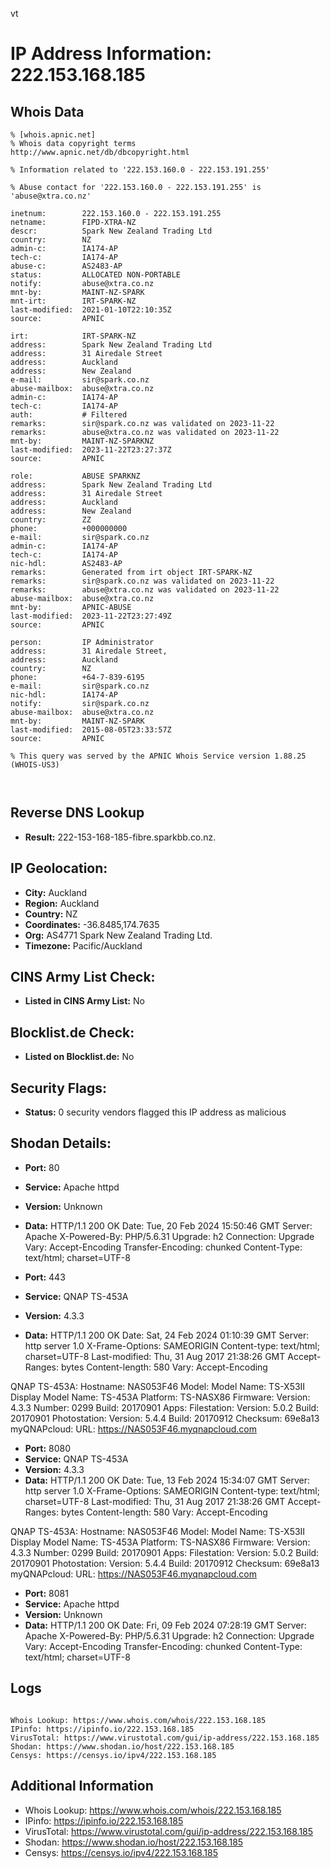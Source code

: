 vt
# IP Address Information: 222.153.168.185

## Whois Data
```
% [whois.apnic.net]
% Whois data copyright terms    http://www.apnic.net/db/dbcopyright.html

% Information related to '222.153.160.0 - 222.153.191.255'

% Abuse contact for '222.153.160.0 - 222.153.191.255' is 'abuse@xtra.co.nz'

inetnum:        222.153.160.0 - 222.153.191.255
netname:        FIPD-XTRA-NZ
descr:          Spark New Zealand Trading Ltd
country:        NZ
admin-c:        IA174-AP
tech-c:         IA174-AP
abuse-c:        AS2483-AP
status:         ALLOCATED NON-PORTABLE
notify:         abuse@xtra.co.nz
mnt-by:         MAINT-NZ-SPARK
mnt-irt:        IRT-SPARK-NZ
last-modified:  2021-01-10T22:10:35Z
source:         APNIC

irt:            IRT-SPARK-NZ
address:        Spark New Zealand Trading Ltd
address:        31 Airedale Street
address:        Auckland
address:        New Zealand
e-mail:         sir@spark.co.nz
abuse-mailbox:  abuse@xtra.co.nz
admin-c:        IA174-AP
tech-c:         IA174-AP
auth:           # Filtered
remarks:        sir@spark.co.nz was validated on 2023-11-22
remarks:        abuse@xtra.co.nz was validated on 2023-11-22
mnt-by:         MAINT-NZ-SPARKNZ
last-modified:  2023-11-22T23:27:37Z
source:         APNIC

role:           ABUSE SPARKNZ
address:        Spark New Zealand Trading Ltd
address:        31 Airedale Street
address:        Auckland
address:        New Zealand
country:        ZZ
phone:          +000000000
e-mail:         sir@spark.co.nz
admin-c:        IA174-AP
tech-c:         IA174-AP
nic-hdl:        AS2483-AP
remarks:        Generated from irt object IRT-SPARK-NZ
remarks:        sir@spark.co.nz was validated on 2023-11-22
remarks:        abuse@xtra.co.nz was validated on 2023-11-22
abuse-mailbox:  abuse@xtra.co.nz
mnt-by:         APNIC-ABUSE
last-modified:  2023-11-22T23:27:49Z
source:         APNIC

person:         IP Administrator
address:        31 Airedale Street,
address:        Auckland
country:        NZ
phone:          +64-7-839-6195
e-mail:         sir@spark.co.nz
nic-hdl:        IA174-AP
notify:         sir@spark.co.nz
abuse-mailbox:  abuse@xtra.co.nz
mnt-by:         MAINT-NZ-SPARK
last-modified:  2015-08-05T23:33:57Z
source:         APNIC

% This query was served by the APNIC Whois Service version 1.88.25 (WHOIS-US3)



```
## Reverse DNS Lookup
- **Result:** 222-153-168-185-fibre.sparkbb.co.nz.

## IP Geolocation:
- **City:** Auckland
- **Region:** Auckland
- **Country:** NZ
- **Coordinates:** -36.8485,174.7635
- **Org:** AS4771 Spark New Zealand Trading Ltd.
- **Timezone:** Pacific/Auckland

## CINS Army List Check:
- **Listed in CINS Army List:** 
No

## Blocklist.de Check:
- **Listed on Blocklist.de:** 
No

## Security Flags:
- **Status:** 0 security vendors flagged this IP address as malicious

## Shodan Details:
- **Port:** 80
- **Service:** Apache httpd
- **Version:** Unknown
- **Data:** HTTP/1.1 200 OK
Date: Tue, 20 Feb 2024 15:50:46 GMT
Server: Apache
X-Powered-By: PHP/5.6.31
Upgrade: h2
Connection: Upgrade
Vary: Accept-Encoding
Transfer-Encoding: chunked
Content-Type: text/html; charset=UTF-8



- **Port:** 443
- **Service:** QNAP TS-453A
- **Version:** 4.3.3
- **Data:** HTTP/1.1 200 OK
Date: Sat, 24 Feb 2024 01:10:39 GMT
Server: http server 1.0
X-Frame-Options: SAMEORIGIN
Content-type: text/html; charset=UTF-8
Last-modified: Thu, 31 Aug 2017 21:38:26 GMT
Accept-Ranges: bytes
Content-length: 580
Vary: Accept-Encoding


QNAP TS-453A:
  Hostname: NAS053F46
  Model:
    Model Name: TS-X53II
    Display Model Name: TS-453A
    Platform: TS-NASX86
  Firmware:
    Version: 4.3.3
    Number: 0299
    Build: 20170901
  Apps:
    Filestation:
      Version: 5.0.2
      Build: 20170901
    Photostation:
      Version: 5.4.4
      Build: 20170912
      Checksum: 69e8a13
  myQNAPcloud:
    URL: https://NAS053F46.myqnapcloud.com


- **Port:** 8080
- **Service:** QNAP TS-453A
- **Version:** 4.3.3
- **Data:** HTTP/1.1 200 OK
Date: Tue, 13 Feb 2024 15:34:07 GMT
Server: http server 1.0
X-Frame-Options: SAMEORIGIN
Content-type: text/html; charset=UTF-8
Last-modified: Thu, 31 Aug 2017 21:38:26 GMT
Accept-Ranges: bytes
Content-length: 580
Vary: Accept-Encoding


QNAP TS-453A:
  Hostname: NAS053F46
  Model:
    Model Name: TS-X53II
    Display Model Name: TS-453A
    Platform: TS-NASX86
  Firmware:
    Version: 4.3.3
    Number: 0299
    Build: 20170901
  Apps:
    Filestation:
      Version: 5.0.2
      Build: 20170901
    Photostation:
      Version: 5.4.4
      Build: 20170912
      Checksum: 69e8a13
  myQNAPcloud:
    URL: https://NAS053F46.myqnapcloud.com


- **Port:** 8081
- **Service:** Apache httpd
- **Version:** Unknown
- **Data:** HTTP/1.1 200 OK
Date: Fri, 09 Feb 2024 07:28:19 GMT
Server: Apache
X-Powered-By: PHP/5.6.31
Upgrade: h2
Connection: Upgrade
Vary: Accept-Encoding
Transfer-Encoding: chunked
Content-Type: text/html; charset=UTF-8



## Logs
```

Whois Lookup: https://www.whois.com/whois/222.153.168.185
IPinfo: https://ipinfo.io/222.153.168.185
VirusTotal: https://www.virustotal.com/gui/ip-address/222.153.168.185
Shodan: https://www.shodan.io/host/222.153.168.185
Censys: https://censys.io/ipv4/222.153.168.185

```
## Additional Information
- Whois Lookup: https://www.whois.com/whois/222.153.168.185
- IPinfo: https://ipinfo.io/222.153.168.185
- VirusTotal: https://www.virustotal.com/gui/ip-address/222.153.168.185
- Shodan: https://www.shodan.io/host/222.153.168.185
- Censys: https://censys.io/ipv4/222.153.168.185

